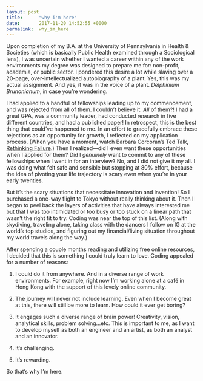 ```yaml
---
layout: post
title:      "why i'm here"
date:       2017-11-20 14:52:55 +0000
permalink:  why_im_here
---
```



Upon completion of my B.A. at the University of Pennsylvania in Health & Societies (which is basically Public Health examined through a Sociological lens), I was uncertain whether I wanted a career within any of the work environments my degree was designed to prepare me for: non-profit, academia, or public sector. I pondered this desire a lot while slaving over a 20-page, over-intellectualized autobiography of a plant. Yes, this was my actual assignment. And yes, it was in the voice of a plant. *Delphinium Brunonianum*, in case you’re wondering.

I had applied to a handful of fellowships leading up to my commencement, and was rejected from all of them. I couldn’t believe it. *All* of them?! I had a great GPA, was a community leader, had conducted research in five different countries, and had a published paper!  In retrospect, this is the best thing that could’ve happened to me. In an effort to gracefully embrace these rejections as an opportunity for growth, I reflected on my application process. (When you have a moment, watch Barbara Corcoran’s Ted Talk, [Rethinking Failure](https://www.youtube.com/watch?v=kU1DI8HsYAg).) Then I realized—did I even want these opportunities when I applied for them? Did I *genuinely* want to commit to any of these fellowships when I went in for an interview? No, and I did not give it my all. I was doing what felt safe and sensible but stopping at 80% effort, because the idea of pivoting your life trajectory is scary even when you’re in your early twenties. 

But it’s the scary situations that necessitate innovation and invention!  So I purchased a one-way flight to Tokyo without really thinking about it. Then I began to peel back the layers of activities that have always interested me but that I was too intimidated or too busy or too stuck on a linear path that wasn’t the right fit to try. Coding was near the top of this list. (Along with skydiving, traveling alone, taking class with the dancers I follow on IG at the world’s top studios, and figuring out my financial/living situation throughout my world travels along the way.)

After spending a couple months reading and utilizing free online resources, I decided that this is something I could truly learn to love. Coding appealed for a number of reasons:

1. I could do it from anywhere. And in a diverse range of work environments. For example, right now I’m working alone at a café in Hong Kong with the support of this lovely online community.

2.	The journey will never not include learning. Even when I become great at this, there will still be more to learn. How could it ever get boring?

3.	It engages such a diverse range of brain power! Creativity, vision, analytical skills, problem solving…etc. This is important to me, as I want to develop myself as both an engineer and an artist, as both an analyst and an innovator.

4.	It’s challenging.

5.	It’s rewarding. 

So that’s why I’m here.

